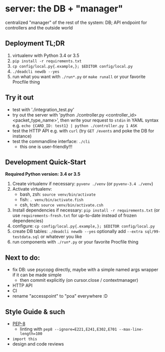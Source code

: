server: the DB + "manager"
==========================

centralized "manager" of the rest of the system: DB; API endpoint for
controllers and the outside world

Deployment TL;DR
----------------

1. virtualenv with Python 3.4 or 3.5
2. `pip install -r requirements.txt`
3. `cp config/local.py{.example,}; $EDITOR config/local.py`
4. `./deadcli newdb --yes`
5. run what you want with `./run*.py` or `make runall` or your favorite Procfile thing

Try it out
----------

- test with './integration_test.py'
- try out the server with 'python ./controller.py <controller_id> <packet_type_name>', then write your request to `stdin` in YAML syntax  
  e.g. `echo {CARD_ID: test1} | python ./controller.py 1 ASK`
- test the HTTP API e.g. with `curl` (try `GET /events` and poke the DB for instance)
- test the commandline interface: `./cli`
  - this one is user-friendly!!!

Development Quick-Start
-----------------------

**Required Python version: 3.4 or 3.5**

1. Create virtualenv if necessary: `pyvenv ./venv` (or `pyvenv-3.4 ./venv`)
2. Activate virtualenv:
   - bash, zsh: `source venv/bin/activate`
   - fish: `. venv/bin/activate.fish`
   - csh, tcsh: `source venv/bin/activate.csh`
3. Install dependencies if necessary: `pip install -r requirements.txt`
   (or use `requirements-fresh.txt` for up-to-date instead of frozen dependencies)
4. configure: `cp config/local.py{.example,}; $EDITOR config/local.py`
5. create DB tables: `./deadcli newdb --yes`
   optionally add `--extra sql/99-testdata.sql` or whatever you like
6. run components with `./run*.py` or your favorite Procfile thing

Next to do:
-----------

- fix DB: use psycopg directly, maybe with a simple named args wrapper if it can be made simple
  + then commit explicitly (on cursor.close / contextmanager)
- HTTP API
- CI
- rename "accesspoint" to "poa" everywhere :D

Style Guide & such
------------------

- [PEP-8](https://www.python.org/dev/peps/pep-0008/)
  - linting with `pep8 --ignore=E221,E241,E302,E701 --max-line-length=100`
- `import this`
- design and code reviews
